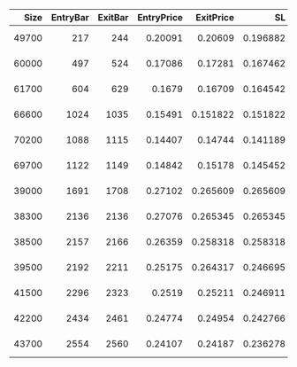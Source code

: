|   Size |   EntryBar |   ExitBar |   EntryPrice |   ExitPrice |       SL |       TP |      PnL |   Commission |    ReturnPct | EntryTime                 | ExitTime                  | Duration        | Tag   |
|-------:|-----------:|----------:|-------------:|------------:|---------:|---------:|---------:|-------------:|-------------:|:--------------------------|:--------------------------|:----------------|:------|
|  49700 |        217 |       244 |      0.20091 |    0.20609  | 0.196882 | 0.210945 |  257.446 |            0 |  0.0257827   | 2025-05-22 06:00:00+00:00 | 2025-05-23 09:00:00+00:00 | 1 days 03:00:00 |       |
|  60000 |        497 |       524 |      0.17086 |    0.17281  | 0.167462 | 0.179424 |  117     |            0 |  0.0114129   | 2025-06-02 22:00:00+00:00 | 2025-06-04 01:00:00+00:00 | 1 days 03:00:00 |       |
|  61700 |        604 |       629 |      0.1679  |    0.16709  | 0.164542 | 0.176295 |  -49.977 |            0 | -0.0048243   | 2025-06-07 09:00:00+00:00 | 2025-06-08 10:00:00+00:00 | 1 days 01:00:00 |       |
|  66600 |       1024 |      1035 |      0.15491 |    0.151822 | 0.151822 | 0.162666 | -205.687 |            0 | -0.0199367   | 2025-06-24 21:00:00+00:00 | 2025-06-25 08:00:00+00:00 | 0 days 11:00:00 |       |
|  70200 |       1088 |      1115 |      0.14407 |    0.14744  | 0.141189 | 0.151274 |  236.574 |            0 |  0.0233914   | 2025-06-27 13:00:00+00:00 | 2025-06-28 16:00:00+00:00 | 1 days 03:00:00 |       |
|  69700 |       1122 |      1149 |      0.14842 |    0.15178  | 0.145452 | 0.155841 |  234.192 |            0 |  0.0226385   | 2025-06-28 23:00:00+00:00 | 2025-06-30 02:00:00+00:00 | 1 days 03:00:00 |       |
|  39000 |       1691 |      1708 |      0.27102 |    0.265609 | 0.265609 | 0.284581 | -211.013 |            0 | -0.0199638   | 2025-07-22 16:00:00+00:00 | 2025-07-23 09:00:00+00:00 | 0 days 17:00:00 |       |
|  38300 |       2136 |      2136 |      0.27076 |    0.265345 | 0.265345 | 0.284298 | -207.402 |            0 | -0.02        | 2025-08-10 05:00:00+00:00 | 2025-08-10 05:00:00+00:00 | 0 days 00:00:00 |       |
|  38500 |       2157 |      2166 |      0.26359 |    0.258318 | 0.258318 | 0.27677  | -202.964 |            0 | -0.02        | 2025-08-11 02:00:00+00:00 | 2025-08-11 11:00:00+00:00 | 0 days 09:00:00 |       |
|  39500 |       2192 |      2211 |      0.25175 |    0.264317 | 0.246695 | 0.264317 |  496.377 |            0 |  0.0499166   | 2025-08-12 13:00:00+00:00 | 2025-08-13 08:00:00+00:00 | 0 days 19:00:00 |       |
|  41500 |       2296 |      2323 |      0.2519  |    0.25211  | 0.246911 | 0.264547 |    8.715 |            0 |  0.000833664 | 2025-08-16 21:00:00+00:00 | 2025-08-18 00:00:00+00:00 | 1 days 03:00:00 |       |
|  42200 |       2434 |      2461 |      0.24774 |    0.24954  | 0.242766 | 0.260106 |   75.96  |            0 |  0.00726568  | 2025-08-22 15:00:00+00:00 | 2025-08-23 18:00:00+00:00 | 1 days 03:00:00 |       |
|  43700 |       2554 |      2560 |      0.24107 |    0.24187  | 0.236278 | 0.253155 |   34.96  |            0 |  0.00331854  | 2025-08-27 15:00:00+00:00 | 2025-08-27 21:00:00+00:00 | 0 days 06:00:00 |       |